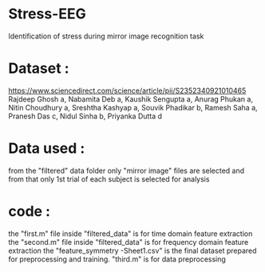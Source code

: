# Stress-EEG
Identification of stress during mirror image recognition task 


# Dataset :
https://www.sciencedirect.com/science/article/pii/S2352340921010465
Rajdeep Ghosh a, Nabamita Deb a, Kaushik Sengupta a, Anurag Phukan a, Nitin Choudhury a, Sreshtha Kashyap a, Souvik Phadikar b, Ramesh Saha a, Pranesh Das c, Nidul Sinha b, Priyanka Dutta d

# Data used : 
from the "filtered" data folder only "mirror image" files are selected and from that only 1st trial of each subject is selected for analysis

# code :
the "first.m" file inside "filtered_data" is for time domain feature extraction 
the "second.m" file inside "filtered_data" is for frequency domain feature extraction 
the "feature_symmetry -Sheet1.csv" is the final dataset prepared for preprocessing and training.
"third.m" is for data preprocessing
